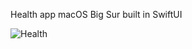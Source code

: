 Health app macOS Big Sur built in SwiftUI

![Health](https://user-images.githubusercontent.com/110813/87485160-1f923380-c606-11ea-8a7e-9b12b2c0a852.png)
